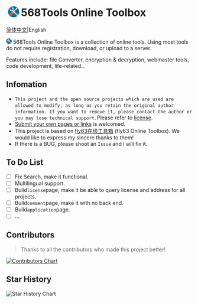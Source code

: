 # <img height="30" style="margin: -3px 5px;" src="./img/icon.svg" />568Tools Online Toolbox

[简体中文](https://github.com/PJ-568/568tools/blob/main/README.md)|English

<img height="15" src="./img/icon.svg" /> 568Tools Online Toolbox is a collection of online tools. Using most tools do not require registration, download, or upload to a server.

Features include: file Converter, encryption & decryption, webmaster tools, code development, life-related...

## Infomation

* `This project and the open source projects which are used are allowed to modify, as long as you retain the original author information. If you want to remove it, please contact the author or you may lose technical support.`Please refer to [license](https://Tools.pj568.eu.org/license).
* [Submit your own pages or links](https://Tools.pj568.eu.org/application) is welcomed.
* This project is based on [fly63在线工具箱](https://github.com/mydearcc/tools) (fly63 Online Toolbox). We would like to express my sincere thanks to them!
* If there is a BUG, please shoot an `Issue` and I will fix it.

## To Do List
- [ ] Fix Search, make it functional.
- [ ] Multilingual support.
- [ ] Build`license`page, make it be able to query license and address for all projects.
- [ ] Build`comment`page, make it with no back end.
- [ ] Build`application`page.
- [ ] ...

## Contributors

> Thanks to all the contributors who made this project better!

[![Contributors Chart](https://contrib.rocks/image?repo=PJ-568/568tools)](https://github.com/PJ-568/568tools/graphs/contributors)

## Star History

![Star History Chart](https://api.star-history.com/svg?repos=PJ-568/568tools&type=Date)
